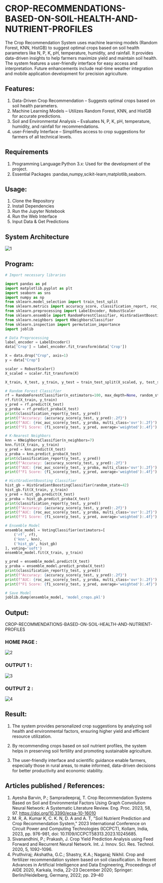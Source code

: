 # CROP-RECOMMENDATIONS-BASED-ON-SOIL-HEALTH-AND-NUTRIENT-PROFILES

The Crop Recommendation System uses machine learning models (Random Forest, KNN, HistGB) to suggest optimal crops based on soil health parameters like N, P, K, pH, temperature, humidity, and rainfall. It provides data-driven insights to help farmers maximize yield and maintain soil health. The system features a user-friendly interface for easy access and interpretation. Future enhancements include real-time weather integration and mobile application development for precision agriculture.


## Features:

1.  Data-Driven Crop Recommendation – Suggests optimal crops based on soil health parameters.
2.  Machine Learning Models – Utilizes Random Forest, KNN, and HistGB for accurate predictions.
3.  Soil and Environmental Analysis – Evaluates N, P, K, pH, temperature, humidity, and rainfall for recommendations.
4.  user-Friendly Interface – Simplifies access to crop suggestions for farmers of all technical levels.




## Requirements

1. Programming Language:Python 3.x: Used for the development of the project.
2. Essential Packages :pandas,numpy,scikit-learn,matplotlib,seaborn.

## Usage:

1. Clone the Repository
2. Install Dependencies
3. Run the Jupyter Notebook
4. Run the Web Interface
5. Input Data & Get Predictions

## System Architecture


![1](https://github.com/user-attachments/assets/c32396f8-4288-4b5e-ac88-6b2146b5aad1)


## Program:
```python
# Import necessary libraries

import pandas as pd
import matplotlib.pyplot as plt
import seaborn as sns
import numpy as np
from sklearn.model_selection import train_test_split
from sklearn.metrics import accuracy_score, classification_report, roc_auc_score, f1_score
from sklearn.preprocessing import LabelEncoder, RobustScaler
from sklearn.ensemble import RandomForestClassifier, HistGradientBoostingClassifier, VotingClassifier
from sklearn.neighbors import KNeighborsClassifier
from sklearn.inspection import permutation_importance
import joblib

# Data Preprocessing
label_encoder = LabelEncoder()
data['Crop'] = label_encoder.fit_transform(data['Crop'])

X = data.drop("Crop", axis=1)
y = data["Crop"]

scaler = RobustScaler()
X_scaled = scaler.fit_transform(X)

X_train, X_test, y_train, y_test = train_test_split(X_scaled, y, test_size=0.2, random_state=42)

# Random Forest Classifier
rf = RandomForestClassifier(n_estimators=100, max_depth=None, random_state=42)
rf.fit(X_train, y_train)
y_pred = rf.predict(X_test)
y_proba = rf.predict_proba(X_test)
print(classification_report(y_test, y_pred))
print(f"Accuracy: {accuracy_score(y_test, y_pred):.2f}")
print(f"AUC: {roc_auc_score(y_test, y_proba, multi_class='ovr'):.2f}")
print(f"F1 Score: {f1_score(y_test, y_pred, average='weighted'):.4f}")

# K-Nearest Neighbors
knn = KNeighborsClassifier(n_neighbors=7)
knn.fit(X_train, y_train)
y_pred = knn.predict(X_test)
y_proba = knn.predict_proba(X_test)
print(classification_report(y_test, y_pred))
print(f"Accuracy: {accuracy_score(y_test, y_pred):.2f}")
print(f"AUC: {roc_auc_score(y_test, y_proba, multi_class='ovr'):.2f}")
print(f"F1 Score: {f1_score(y_test, y_pred, average='weighted'):.4f}")

# HistGradientBoosting Classifier
hist_gb = HistGradientBoostingClassifier(random_state=42)
hist_gb.fit(X_train, y_train)
y_pred = hist_gb.predict(X_test)
y_proba = hist_gb.predict_proba(X_test)
print(classification_report(y_test, y_pred))
print(f"Accuracy: {accuracy_score(y_test, y_pred):.2f}")
print(f"AUC: {roc_auc_score(y_test, y_proba, multi_class='ovr'):.2f}")
print(f"F1 Score: {f1_score(y_test, y_pred, average='weighted'):.4f}")

# Ensemble Model
ensemble_model = VotingClassifier(estimators=[
    ('rf', rf),
    ('knn', knn),
    ('hist_gb', hist_gb)
], voting='soft')
ensemble_model.fit(X_train, y_train)

y_pred = ensemble_model.predict(X_test)
y_proba = ensemble_model.predict_proba(X_test)
print(classification_report(y_test, y_pred))
print(f"Accuracy: {accuracy_score(y_test, y_pred):.2f}")
print(f"AUC: {roc_auc_score(y_test, y_proba, multi_class='ovr'):.2f}")
print(f"F1 Score: {f1_score(y_test, y_pred, average='weighted'):.4f}")

# Save Model
joblib.dump(ensemble_model, 'model_crops.pkl')


```
## Output:
CROP-RECOMMENDATIONS-BASED-ON-SOIL-HEALTH-AND-NUTRIENT-PROFILES

### HOME PAGE :

![2](https://github.com/user-attachments/assets/853d8d42-f45c-4799-a9c4-9da0a4ac43e4)

### OUTPUT 1 :

![3](https://github.com/user-attachments/assets/cf76c0cb-817c-4864-b5e1-22c27b179acc)

### OUTPUT 2  :

![4](https://github.com/user-attachments/assets/b3601f4c-cd91-4e20-a420-d212d58b5ac7)



## Result:
1.  The system provides personalized crop suggestions by analyzing soil health and environmental factors, ensuring higher yield and efficient resource utilization.

2.  By recommending crops based on soil nutrient profiles, the system helps in preserving soil fertility and promoting sustainable agriculture.

3.  The user-friendly interface and scientific guidance enable farmers, especially those in rural areas, to make informed, data-driven decisions for better productivity and economic stability.

## Articles published / References:
1.  Ayesha Barvin, P.; Sampradeepraj, T. Crop Recommendation Systems Based on Soil and Environmental Factors Using Graph Convolution Neural Network: A Systematic Literature Review. Eng. Proc. 2023, 58, 97. https://doi.org/10.3390/ecsa-10-16010
2.  M. R, A. Kumar K, C. K. N, D. A and A. T, "Soil Nutrient Prediction and Crop Recommendation System," 2023 International Conference on Circuit Power and Computing Technologies (ICCPCT), Kollam, India, 2023, pp. 976-981, doi: 10.1109/ICCPCT58313.2023.10245685.
3.  Sivanandhini, P.; Prakash, J. Crop Yield Prediction Analysis using Feed Forward and Recurrent Neural Network. Int. J. Innov. Sci. Res. Technol. 2020, 5, 1092–1096.
4.  Pruthviraj; Akshatha, G.C.; Shastry, K.A.; Nagaraj; Nikhil. Crop and fertilizer recommendation system based on soil classification. In Recent Advances in Artificial Intelligence and Data Engineering, Proceedings of AIDE 2020, Karkala, India, 22–23 December 2020; Springer: Berlin/Heidelberg, Germany, 2022; pp. 29–40
